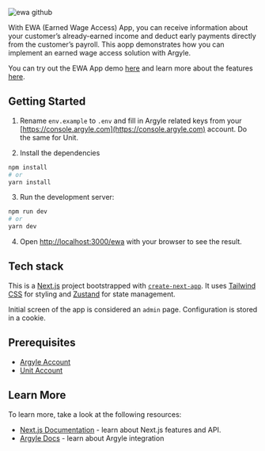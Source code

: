 ![ewa github](https://user-images.githubusercontent.com/18395671/187648144-a9e6fbb9-a59f-4a72-bcfa-dd85ea2dbda8.png)

With EWA (Earned Wage Access) App, you can receive information about your customer’s already-earned income and deduct early payments directly from the customer’s payroll. This aopp demonstrates how you can implement an earned wage access solution with Argyle.

You can try out the EWA App demo [here](https://sampleapps.argyle.com/ewa) and learn more about the features [here](https://docs.argyle.com/guides/docs/ewa-app).

## Getting Started

1. Rename `env.example` to `.env` and fill in Argyle related keys from your [https://console.argyle.com](https://console.argyle.com) account. Do the same for Unit.

2. Install the dependencies

```bash
npm install
# or
yarn install
```

3. Run the development server:

```bash
npm run dev
# or
yarn dev
```

4. Open [http://localhost:3000/ewa](http://localhost:3000/ewa) with your browser to see the result.

## Tech stack

This is a [Next.js](https://nextjs.org/) project bootstrapped with [`create-next-app`](https://github.com/vercel/next.js/tree/canary/packages/create-next-app). It uses [Tailwind CSS](https://tailwindcss.com/) for styling and [Zustand](https://github.com/pmndrs/zustand) for state management.

Initial screen of the app is considered an `admin` page. Configuration is stored in a cookie.

## Prerequisites

- [Argyle Account](https://console.argyle.com/sign-up)
- [Unit Account](https://www.unit.co/)

## Learn More

To learn more, take a look at the following resources:

- [Next.js Documentation](https://nextjs.org/docs) - learn about Next.js features and API.
- [Argyle Docs](https://argyle.com/docs) - learn about Argyle integration
